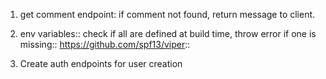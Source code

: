 1.  get comment endpoint: if comment not found, return message to client.

2.  env variables:: check if all are defined at build time, throw error if one is missing:: https://github.com/spf13/viper::

3.  Create auth endpoints for user creation
